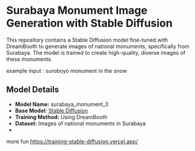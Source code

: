 # Surabaya Monument Image Generation with Stable Diffusion

This repository contains a Stable Diffusion model fine-tuned with DreamBooth to generate images of national monuments, specifically from Surabaya. 
The model is trained to create high-quality, diverse images of these monuments.

example input : suroboyo monument in the snow

## Model Details

- **Model Name:** surabaya_monument_3
- **Base Model:** [Stable Diffusion](https://huggingface.co/runwayml/stable-diffusion-v1-5)
- **Training Method:** Using DreamBooth
- **Dataset:** Images of national monuments in Surabaya
- 
more fun https://training-stable-diffusion.vercel.app/
